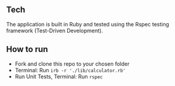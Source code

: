 ## Tech

The application is built in Ruby and tested using the Rspec testing framework (Test-Driven Development). 

## How to run 

- Fork and clone this repo to your chosen folder
- Terminal: Run ```irb -r './lib/calculator.rb'```
- Run Unit Tests, Terminal: Run ```rspec```
 
